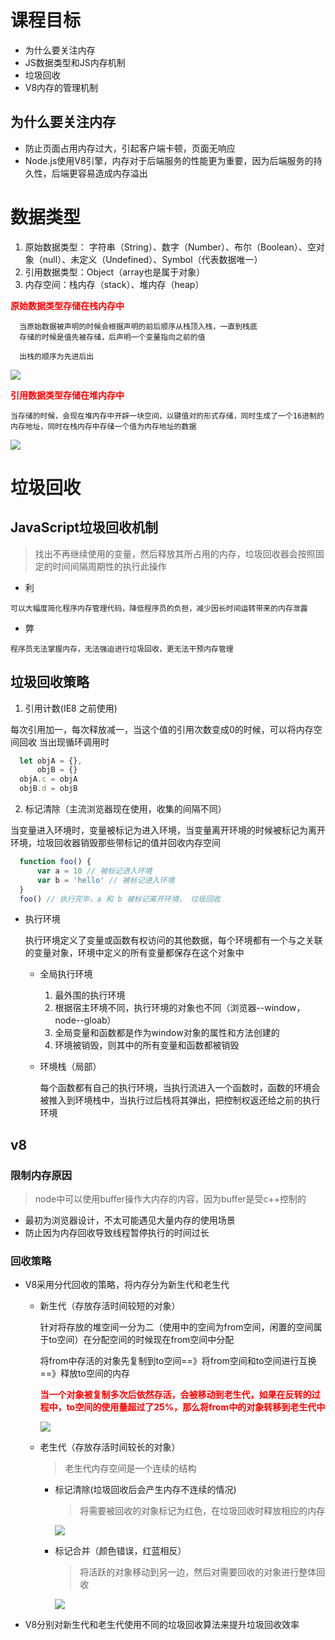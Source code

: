 # 课程目标

* 为什么要关注内存
* JS数据类型和JS内存机制
* 垃圾回收
* V8内存的管理机制

## 为什么要关注内存

* 防止页面占用内存过大，引起客户端卡顿，页面无响应
* Node.js使用V8引擎，内存对于后端服务的性能更为重要，因为后端服务的持久性，后端更容易造成内存溢出

# 数据类型

1. 原始数据类型： 字符串（String）、数字（Number）、布尔（Boolean）、空对象（null）、未定义（Undefined）、Symbol（代表数据唯一）
2. 引用数据类型：Object（array也是属于对象）
3. 内存空间：栈内存（stack）、堆内存（heap）

**<font color='red'>原始数据类型存储在栈内存中</font>**

``` 
  当原始数据被声明的时候会根据声明的前后顺序从栈顶入栈，一直到栈底
  存储的时候是值先被存储，后声明一个变量指向之前的值

  出栈的顺序为先进后出
```

![](./img/栈操作.png)

**<font color='red'>引用数据类型存储在堆内存中</font>**

``` 
当存储的时候，会现在堆内存中开辟一块空间，以键值对的形式存储，同时生成了一个16进制的内存地址，同时在栈内存中存储一个值为内存地址的数据
```

![](./img/堆操作.png)

# 垃圾回收

## JavaScript垃圾回收机制

> 找出不再继续使用的变量，然后释放其所占用的内存，垃圾回收器会按照固定的时间间隔周期性的执行此操作

* 利

``` 
可以大幅度简化程序内存管理代码，降低程序员的负担，减少因长时间运转带来的内存泄露
```

* 弊

``` 
程序员无法掌握内存，无法强迫进行垃圾回收，更无法干预内存管理
```

## 垃圾回收策略

1. 引用计数(IE8 之前使用)

  每次引用加一，每次释放减一，当这个值的引用次数变成0的时候，可以将内存空间回收
  当出现循环调用时
  

``` JavaScript
  let objA = {},
      objB = {}
  objA.c = objA
  objB.d = objB
```

2. 标记清除（主流浏览器现在使用，收集的间隔不同）

  当变量进入环境时，变量被标记为进入环境，当变量离开环境的时候被标记为离开环境，垃圾回收器销毁那些带标记的值并回收内存空间

  

``` javaScript
  function foo() {
      var a = 10 // 被标记进入环境
      var b = 'hello' // 被标记进入环境
  }
  foo() // 执行完毕，a 和 b 被标记离开环境， 垃圾回收
```

  + 执行环境

    执行环境定义了变量或函数有权访问的其他数据，每个环境都有一个与之关联的变量对象，环境中定义的所有变量都保存在这个对象中

    - 全局执行环境
      1. 最外围的执行环境
      2. 根据宿主环境不同，执行环境的对象也不同（浏览器--window，node--gloab）
      3. 全局变量和函数都是作为window对象的属性和方法创建的
      4. 环境被销毁，则其中的所有变量和函数都被销毁
    - 环境栈（局部）

      每个函数都有自己的执行环境，当执行流进入一个函数时，函数的环境会被推入到环境栈中，当执行过后栈将其弹出，把控制权返还给之前的执行环境

## v8

### 限制内存原因

> node中可以使用buffer操作大内存的内容，因为buffer是受c++控制的

* 最初为浏览器设计，不太可能遇见大量内存的使用场景
* 防止因为内存回收导致线程暂停执行的时间过长

### 回收策略

* V8采用分代回收的策略，将内存分为新生代和老生代

  + 新生代（存放存活时间较短的对象）

    针对将存放的堆空间一分为二（使用中的空间为from空间，闲置的空间属于to空间）在分配空间的时候现在from空间中分配

    将from中存活的对象先复制到to空间==》将from空间和to空间进行互换==》释放to空间的内存

    **<font color='red'>当一个对象被复制多次后依然存活，会被移动到老生代，如果在反转的过程中，to空间的使用量超过了25%，那么将from中的对象转移到老生代中</font>**

    ![](./img/新生代垃圾回收.png)

  + 老生代（存放存活时间较长的对象）

    > 老生代内存空间是一个连续的结构

    - 标记清除(垃圾回收后会产生内存不连续的情况)

      > 将需要被回收的对象标记为红色，在垃圾回收时释放相应的内存

      ![](./img/标记清除.png)

    - 标记合并（颜色错误，红蓝相反）

      > 将活跃的对象移动到另一边，然后对需要回收的对象进行整体回收

      ![](./img/标记合并.png)

* V8分别对新生代和老生代使用不同的垃圾回收算法来提升垃圾回收效率


